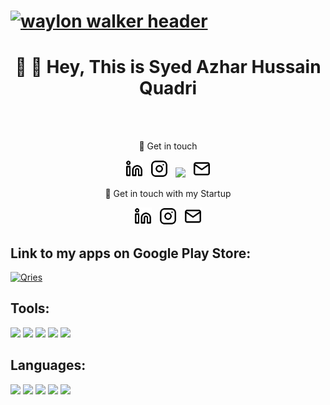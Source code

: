 # [![waylon walker header](https://raw.githubusercontent.com/WaylonWalker/WaylonWalker/main/icon/gh-bannner-light.png)](https://waylonwalker.com)
<p align='center'>
<h1 align='center'>👋 🤖 Hey, This is Syed Azhar Hussain Quadri </h1><br>
</a>

<br/>

<p align='center'> 📇 Get in touch </p>



<p align='center'>
<a href="https://www.linkedin.com/in/syed-azhar-hussain-quadri-492512173/" target="_blank" title="LinkedIn"><img height="28"  src="https://raw.githubusercontent.com/feathericons/feather/master/icons/linkedin.svg"></a> &nbsp  <a href="https://www.instagram.com/sahq_azhar/" target="_blank" title="Instagram"><img height="28" src="https://raw.githubusercontent.com/feathericons/feather/master/icons/instagram.svg"></i></a> &nbsp  <a href="https://www.reddit.com/user/sahq_azhar" target="_blank" title="Reddit"><img height="28" src="https://i.ibb.co/v3FLkCK/52053.png"></i></a> &nbsp  <a href="mailto:azharhussain7a@gmail.com?subject=[GitHub]%20Source%20Han%20Sans" target="_blank" title="Mail"><img height="28" src="https://raw.githubusercontent.com/feathericons/feather/master/icons/mail.svg"></i></a>   
</p>




<p align='center'> 📇 Get in touch with my Startup </p>  

<p align='center'>
<a href="https://www.linkedin.com/company/zn-developers/?viewAsMember=true" target="_blank" title="LinkedIn"><img height="28"  src="https://raw.githubusercontent.com/feathericons/feather/master/icons/linkedin.svg"></a> &nbsp  <a href="https://www.instagram.com/developers_zn/" target="_blank" title="Instagram"><img height="28" src="https://raw.githubusercontent.com/feathericons/feather/master/icons/instagram.svg"></i></a> &nbsp  <a href="mailto:developerszn@gmail.com?subject=[GitHub]%20Source%20Han%20Sans" target="_blank" title="Mail"><img height="28" src="https://raw.githubusercontent.com/feathericons/feather/master/icons/mail.svg"></i></a>   
</p>





**Link to my apps on Google Play Store:**
-----------------------------------------------------------------
</a>

<a href="https://play.google.com/store/apps/developer?id=ZN+Developers">
         <img alt="Qries" src="https://i.ibb.co/zZbyQmR/en-badge-web-generic.png"
         width=150" >
      </a>
                               
                               


**Tools:**  
-----------------------------------------------------------------

<code><img height="30" src="https://i.ibb.co/tmWfdJ1/1200px-Android-Studio-icon-svg.png"></code>
<code><img height="30" src="https://i.ibb.co/zPHVQJn/arduino-1-logo.png"></code>
<code><img height="30" src="https://i.ibb.co/D9MSWjz/Matlab-Logo.png"></code>
<code><img height="30" src="https://i.ibb.co/Jv5pMF3/1200px-Visual-Studio-Code-1-35-icon-svg.png"></code>
<code><img height="30" src="https://i.ibb.co/NKpTZ97/Code-Vision-AVR.png"></code>

**Languages:**  
-----------------------------------------------------------------

<code><img height="30" src="https://i.ibb.co/D4x3X3P/101-1010012-c-programming-icon-c-programming-language-logo.png"></code>
<code><img height="30" src="https://i.ibb.co/0BYMFQ5/1200px-ISO-C-Logo-svg.png"></code>
<code><img height="40" src="https://i.ibb.co/L6M6rWH/1200px-Java-programming-language-logo-svg.png"></code>
<code><img height="30" src="https://i.ibb.co/CPDDRmh/1200px-Python-logo-notext-svg.png"></code>
<code><img height="30" src="https://i.ibb.co/rxfKP6n/fi0fu2k24eo31.png"></code>

